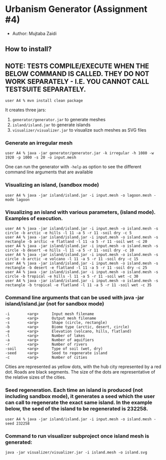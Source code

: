 # Urbanism Generator (Assignment #4)

- Author: Mujtaba Zaidi

## How to install?
## NOTE: TESTS COMPILE/EXECUTE WHEN THE BELOW COMMAND IS CALLED. THEY DO NOT WORK SEPARATELY - I.E. YOU CANNOT CALL TESTSUITE SEPARATELY.

```
user A4 % mvn install clean package
```

It creates three jars:

1. `generator/generator.jar` to generate meshes
2. `island/island.jar` to generate islands
3. `visualizer/visualizer.jar` to visualize such meshes as SVG files

### Generate an irregular mesh

```
user A4 % java -jar generator/generator.jar -k irregular -h 1080 -w 1920 -p 1000 -s 20 -o input.mesh
```

One can run the generator with `-help` as option to see the different command line arguments that are available

### Visualizing an island, (sandbox mode)

```
user A4 % java -jar island/island.jar -i input.mesh -o lagoon.mesh -mode lagoon 
```

### Visualizing an island with various parameters, (island mode). Examples of execution.

```
user A4 % java -jar island/island.jar -i input.mesh -o island.mesh -s circle -b arctic -e hills -l 11 -a 5 -r 11 -soil dry -c 5
user A4 % java -jar island/island.jar -i input.mesh -o island.mesh -s rectangle -b arctic -e flatland -l 11 -a 5 -r 11 -soil wet -c 20
user A4 % java -jar island/island.jar -i input.mesh -o island.mesh -s circle -b desert -e hills -l 11 -a 5 -r 11 -soil dry -c 10
user A4 % java -jar island/island.jar -i input.mesh -o island.mesh -s circle -b arctic -e volcano -l 11 -a 5 -r 11 -soil dry -c 15
user A4 % java -jar island/island.jar -i input.mesh -o island.mesh -s rectangle -b desert -e flatland -l 11 -a 5 -r 11 -soil dry -c 25
user A4 % java -jar island/island.jar -i input.mesh -o island.mesh -s circle -b tropical -e hills -l 11 -a 5 -r 11 -soil wet -c 30
user A4 % java -jar island/island.jar -i input.mesh -o island.mesh -s rectangle -b tropical -e flatland -l 11 -a 5 -r 11 -soil wet -c 35
```

### Command line arguments that can be used with java -jar island/island.jar (not for sandbox mode)

```
-i        <arg>      Input mesh filename
-o        <arg>      Output mesh filename
-s        <arg>      Shape (circle, rectangle)
-b        <arg>      Biome type (arctic, desert, circle)
-e        <arg>      Elevation (volcano, hills, flatland)
-l        <arg>      Number of lakes
-a        <arg>      Number of aquifiers
-r        <arg>      Number of rivers
-soil     <arg>      Type of soil (wet, dry)
-seed     <arg>      Seed to regenerate island
-c        <arg>      Number of cities
```

Cities are represented as yellow dots, with the hub city represented by a red dot. Roads are black segments. The size of
the dots are representative of the relative sizes of the cities.

### Seed regeneration. Each time an island is produced (not including sandbox mode), it generates a seed which the user can call to regenerate the exact same island. In the example below, the seed of the island to be regenerated is 232258.

```
user A4 % java -jar island/island.jar -i input.mesh -o island.mesh -seed 232258
```

### Command to run visualizer subproject once island mesh is generated:
```
java -jar visualizer/visualizer.jar -i island.mesh -o island.svg
```